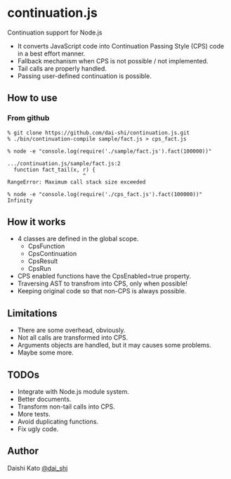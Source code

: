 continuation.js
===============

Continuation support for Node.js

* It converts JavaScript code into Continuation Passing Style (CPS) code in a best effort manner.
* Fallback mechanism when CPS is not possible / not implemented.
* Tail calls are properly handled.
* Passing user-defined continuation is possible.

How to use
----------

### From github

    % git clone https://github.com/dai-shi/continuation.js.git
    % ./bin/continuation-compile sample/fact.js > cps_fact.js
    
    % node -e "console.log(require('./sample/fact.js').fact(100000))"
    
    .../continuation.js/sample/fact.js:2
      function fact_tail(x, r) {
                            ^
    RangeError: Maximum call stack size exceeded
    
    % node -e "console.log(require('./cps_fact.js').fact(100000))"
    Infinity

How it works
------------

* 4 classes are defined in the global scope.
    * CpsFunction
    * CpsContinuation
    * CpsResult
    * CpsRun
* CPS enabled functions have the CpsEnabled=true property.
* Traversing AST to transfrom into CPS, only when possible!
* Keeping original code so that non-CPS is always possible.

Limitations
-----------

* There are some overhead, obviously.
* Not all calls are transformed into CPS.
* Arguments objects are handled, but it may causes some problems.
* Maybe some more.

TODOs
-----

* Integrate with Node.js module system.
* Better documents.
* Transform non-tail calls into CPS.
* More tests.
* Avoid duplicating functions.
* Fix ugly code.

Author
------

Daishi Kato [@dai_shi](https://twitter.com/dai_shi)
